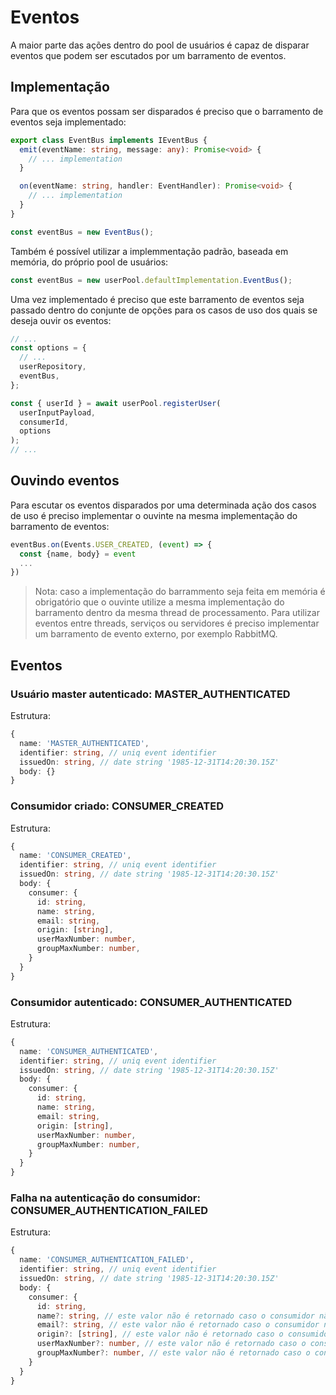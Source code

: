 # Eventos

A maior parte das ações dentro do pool de usuários é capaz de disparar eventos que podem ser escutados por um barramento de eventos.

## Implementação

Para que os eventos possam ser disparados é preciso que o barramento de eventos seja implementado:

```ts
export class EventBus implements IEventBus {
  emit(eventName: string, message: any): Promise<void> {
    // ... implementation
  }

  on(eventName: string, handler: EventHandler): Promise<void> {
    // ... implementation
  }
}

const eventBus = new EventBus();
```

Também é possível utilizar a implemmentação padrão, baseada em memória, do próprio pool de usuários:

```ts
const eventBus = new userPool.defaultImplementation.EventBus();
```

Uma vez implementado é preciso que este barramento de eventos seja passado dentro do conjunte de opções para os casos de uso dos quais se deseja ouvir os eventos:

```ts
// ...
const options = {
  // ...
  userRepository,
  eventBus,
};

const { userId } = await userPool.registerUser(
  userInputPayload,
  consumerId,
  options
);
// ...
```

## Ouvindo eventos

Para escutar os eventos disparados por uma determinada ação dos casos de uso é preciso implementar o ouvinte na mesma implementação do barramento de eventos:

```ts
eventBus.on(Events.USER_CREATED, (event) => {
  const {name, body} = event
  ...
})
```

> Nota: caso a implementação do barrammento seja feita em memória é obrigatório que o ouvinte utilize a mesma implementação do barramento dentro da mesma thread de processamento. Para utilizar eventos entre threads, serviços ou servidores é preciso implementar um barramento de evento externo, por exemplo RabbitMQ.

## Eventos

### Usuário master autenticado: **MASTER_AUTHENTICATED**

Estrutura:

```ts
{
  name: 'MASTER_AUTHENTICATED',
  identifier: string, // uniq event identifier
  issuedOn: string, // date string '1985-12-31T14:20:30.15Z'
  body: {}
}
```

### Consumidor criado: **CONSUMER_CREATED**

Estrutura:

```ts
{
  name: 'CONSUMER_CREATED',
  identifier: string, // uniq event identifier
  issuedOn: string, // date string '1985-12-31T14:20:30.15Z'
  body: {
    consumer: {
      id: string,
      name: string,
      email: string,
      origin: [string],
      userMaxNumber: number,
      groupMaxNumber: number,
    }
  }
}
```

### Consumidor autenticado: **CONSUMER_AUTHENTICATED**

Estrutura:

```ts
{
  name: 'CONSUMER_AUTHENTICATED',
  identifier: string, // uniq event identifier
  issuedOn: string, // date string '1985-12-31T14:20:30.15Z'
  body: {
    consumer: {
      id: string,
      name: string,
      email: string,
      origin: [string],
      userMaxNumber: number,
      groupMaxNumber: number,
    }
  }
}
```

### Falha na autenticação do consumidor: **CONSUMER_AUTHENTICATION_FAILED**

Estrutura:

```ts
{
  name: 'CONSUMER_AUTHENTICATION_FAILED',
  identifier: string, // uniq event identifier
  issuedOn: string, // date string '1985-12-31T14:20:30.15Z'
  body: {
    consumer: {
      id: string,
      name?: string, // este valor não é retornado caso o consumidor não exista
      email?: string, // este valor não é retornado caso o consumidor não exista
      origin?: [string], // este valor não é retornado caso o consumidor não exista
      userMaxNumber?: number, // este valor não é retornado caso o consumidor não exista
      groupMaxNumber?: number, // este valor não é retornado caso o consumidor não exista
    }
  }
}
```
